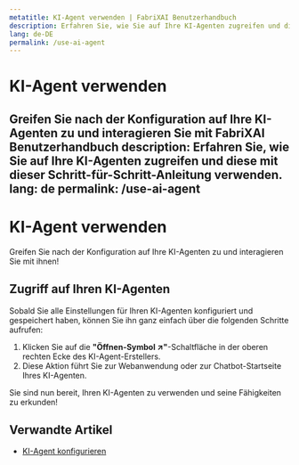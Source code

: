```yaml
---
metatitle: KI-Agent verwenden | FabriXAI Benutzerhandbuch
description: Erfahren Sie, wie Sie auf Ihre KI-Agenten zugreifen und diese mit dieser Schritt-für-Schritt-Anleitung verwenden.
lang: de-DE
permalink: /use-ai-agent
---
```


# KI-Agent verwenden

Greifen Sie nach der Konfiguration auf Ihre KI-Agenten zu und interagieren Sie mit FabriXAI Benutzerhandbuch
description: Erfahren Sie, wie Sie auf Ihre KI-Agenten zugreifen und diese mit dieser Schritt-für-Schritt-Anleitung verwenden.
lang: de
permalink: /use-ai-agent
---

# KI-Agent verwenden

Greifen Sie nach der Konfiguration auf Ihre KI-Agenten zu und interagieren Sie mit ihnen!

## Zugriff auf Ihren KI-Agenten

Sobald Sie alle Einstellungen für Ihren KI-Agenten konfiguriert und gespeichert haben, können Sie ihn ganz einfach über die folgenden Schritte aufrufen:

1. Klicken Sie auf die **"Öffnen-Symbol ↗"**-Schaltfläche in der oberen rechten Ecke des KI-Agent-Erstellers.
2. Diese Aktion führt Sie zur Webanwendung oder zur Chatbot-Startseite Ihres KI-Agenten.

Sie sind nun bereit, Ihren KI-Agenten zu verwenden und seine Fähigkeiten zu erkunden!

## Verwandte Artikel
- [KI-Agent konfigurieren](/de-de/configure-ai-agent/)
